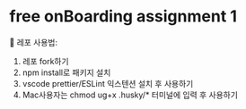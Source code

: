 # free onBoarding assignment 1

🎈 레포 사용법:

1. 레포 fork하기
2. npm install로 패키지 설치
3. vscode prettier/ESLint 익스텐션 설치 후 사용하기
4. Mac사용자는 chmod ug+x .husky/\* 터미널에 입력 후 사용하기

